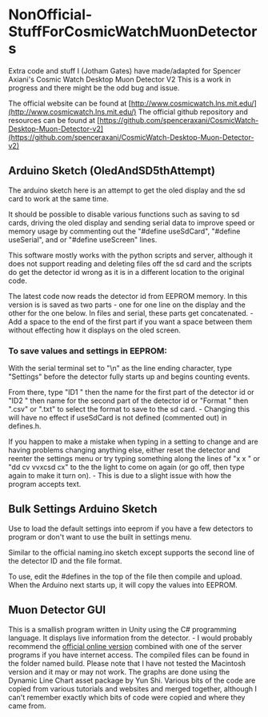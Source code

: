 # NonOfficial-StuffForCosmicWatchMuonDetectors
Extra code and stuff I (Jotham Gates) have made/adapted for Spencer Axiani's Cosmic Watch Desktop Muon Detector V2
This is a work in progress and there might be the odd bug and issue.

The official website can be found at [http://www.cosmicwatch.lns.mit.edu/](http://www.cosmicwatch.lns.mit.edu/)
The official github repository and resources can be found at [https://github.com/spenceraxani/CosmicWatch-Desktop-Muon-Detector-v2](https://github.com/spenceraxani/CosmicWatch-Desktop-Muon-Detector-v2)

## Arduino Sketch (OledAndSD5thAttempt)
The arduino sketch here is an attempt to get the oled display and the sd card to work at the same time.


It should be possible to disable various functions such as saving to sd cards, driving the oled display and sending serial data to improve speed or memory usage by commenting out the "#define useSdCard", "#define useSerial", and or "#define useScreen" lines.

This software mostly works with the python scripts and server, although it does not support reading and deleting files off the sd card and the scripts do get the detector id wrong as it is in a different location to the original code.

The latest code now reads the detector id from EEPROM memory. In this version is is saved as two parts - one for one line on the display and the other for the one below. In files and serial, these parts get concatenated. - Add a space to the end of the first part if you want a space between them without effecting how it displays on the oled screen.

### To save values and settings in EEPROM:
With the serial terminal set to "\\n" as the line ending character, type "Settings" before the detector fully starts up and begins counting events.

From there, type "ID1 " then the name for the first part of the detector id or "ID2 " then name for the second part of the detector id or "Format " then ".csv" or ".txt" to select the format to save to the sd card. - Changing this will have no effect if useSdCard is not defined (commented out) in defines.h.

If you happen to make a mistake when typing in a setting to change and are having problems changing anything else, either reset the detector and reenter the settings menu or try typing something along the lines of "x x " or "dd  cv vvxcsd cx" to the the light to come on again (or go off, then type again to make it turn on). - This is due to a slight issue with how the program accepts text.

## Bulk Settings Arduino Sketch
Use to load the default settings into eeprom if you have a few detectors to program or don't want to use the built in settings menu.

Similar to the official naming.ino sketch except supports the second line of the detector ID and the file format.

To use, edit the #defines in the top of the file then compile and upload. When the Arduino next starts up, it will copy the values into EEPROM.
## Muon Detector GUI
This is a smallish program written in Unity using the C# programming language. It displays live information from the detector. - I would probably recommend the [official online version](http://cosmicwatch.lns.mit.edu/measure) combined with one of the server programs if you have internet access.
The compiled files can be found in the folder named build. Please note that I have not tested the Macintosh version and it may or may not work.
The graphs are done using the Dynamic Line Chart asset package by Yun Shi. Various bits of the code are copied from various tutorials and websites and merged together, although I can't remember exactly which bits of code were copied and where they came from.